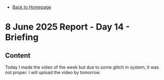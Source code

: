 - [Back to Homepage](/README.md)

# 8 June 2025 Report - Day 14 - Briefing

## Content

Today I made the video of the week but due to some glitch in system, it was not proper. I will upload the video by tomorrow.

